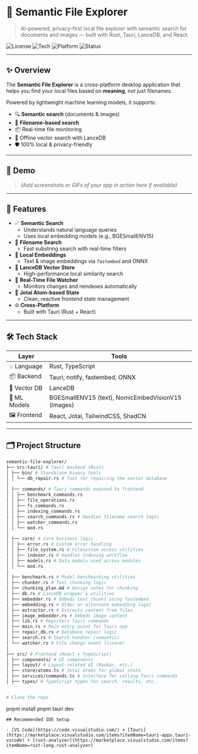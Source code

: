 # 🧠 Semantic File Explorer

> AI-powered, privacy-first local file explorer with semantic search for documents and images — built with Rust, Tauri, LanceDB, and React.

![License](https://img.shields.io/badge/license-MIT-blue.svg)
![Tech](https://img.shields.io/badge/tauri-rust%20%2B%20react-blue)
![Platform](https://img.shields.io/badge/platform-desktop-lightgrey)
![Status](https://img.shields.io/badge/status-active-brightgreen)

---

## ✨ Overview

The **Semantic File Explorer** is a cross-platform desktop application that helps you find your local files based on **meaning**, not just filenames.

Powered by lightweight machine learning models, it supports:
- 🔍 **Semantic search** (documents & images)
- 📁 **Filename-based search**
- 📦 Real-time file monitoring
- 🧠 Offline vector search with LanceDB
- 🛡️ 100% local & privacy-friendly

---

## 📸 Demo

> _(Add screenshots or GIFs of your app in action here if available)_

---

## 🚀 Features

- ✅ **Semantic Search**
  - Understands natural language queries
  - Uses local embedding models (e.g., BGESmallENV15)
- 📂 **Filename Search**
  - Fast substring search with real-time filters
- 🧠 **Local Embeddings**
  - Text & image embeddings via `fastembed` and ONNX
- 🔎 **LanceDB Vector Store**
  - High-performance local similarity search
- 👀 **Real-Time File Watcher**
  - Monitors changes and reindexes automatically
- 🌱 **Jotai Atom-based State**
  - Clean, reactive frontend state management
- 🌐 **Cross-Platform**
  - Built with Tauri (Rust + React)

---

## 🛠️ Tech Stack

| Layer | Tools |
|-------|-------|
| 💡 Language | Rust, TypeScript |
| 📦 Backend | Tauri, notify, fastembed, ONNX |
| 💾 Vector DB | LanceDB |
| 🧠 ML Models | BGESmallENV15 (text), NomicEmbedVisionV15 (images) |
| 🖼️ Frontend | React, Jotai, TailwindCSS, ShadCN |

---

## 🗂️ Project Structure

```bash
semantic-file-explorer/
├── src-tauri/ # Tauri backend (Rust)
│ ├── bin/ # Standalone binary tools
│ │ └── db_repair.rs # Tool for repairing the vector database
│
│ ├── commands/ # Tauri commands exposed to frontend
│ │ ├── benchmark_commands.rs
│ │ ├── file_operations.rs
│ │ ├── fs_commands.rs
│ │ ├── indexing_commands.rs
│ │ ├── search_commands.rs # Handles filename search logic
│ │ ├── watcher_commands.rs
│ │ └── mod.rs
│
│ ├── core/ # Core business logic
│ │ ├── error.rs # Custom error handling
│ │ ├── file_system.rs # Filesystem access utilities
│ │ ├── indexer.rs # Handles indexing workflow
│ │ ├── models.rs # Data models used across modules
│ │ └── mod.rs
│
│ ├── benchmark.rs # Model benchmarking utilities
│ ├── chunker.rs # Text chunking logic
│ ├── chunking_plan.md # Design notes for chunking
│ ├── db.rs # LanceDB wrapper & utilities
│ ├── embedder.rs # Embeds text chunks using fastembed
│ ├── embedding.rs # Older or alternate embedding logic
│ ├── extractor.rs # Extracts content from files
│ ├── image_embedder.rs # Embeds image content
│ ├── lib.rs # Registers Tauri commands
│ ├── main.rs # Main entry point for Tauri app
│ ├── repair_db.rs # Database repair logic
│ ├── search.rs # Search handler (semantic)
│ └── watcher.rs # File change event listener
│
├── src/ # Frontend (React + TypeScript)
│ ├── components/ # UI components
│ ├── layout/ # Layout-related UI (Navbar, etc.)
│ ├── store/atoms.ts # Jotai atoms for global state
│ ├── services/commands.ts # Interface for calling Tauri commands
│ ├── types/ # TypeScript types for search, results, etc.


# Clone the repo
```
pnpm install
pnpm tauri dev
```
## Recommended IDE Setup

- [VS Code](https://code.visualstudio.com/) + [Tauri](https://marketplace.visualstudio.com/items?itemName=tauri-apps.tauri-vscode) + [rust-analyzer](https://marketplace.visualstudio.com/items?itemName=rust-lang.rust-analyzer)

